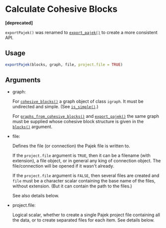 # Calculate Cohesive Blocks

**\[deprecated\]**

`exportPajek()` was renamed to
[`export_pajek()`](https://r.igraph.org/reference/cohesive_blocks.md) to
create a more consistent API.

## Usage

``` r
exportPajek(blocks, graph, file, project.file = TRUE)
```

## Arguments

- graph:

  For
  [`cohesive_blocks()`](https://r.igraph.org/reference/cohesive_blocks.md)
  a graph object of class `igraph`. It must be undirected and simple.
  (See [`is_simple()`](https://r.igraph.org/reference/simplify.md).)

  For
  [`graphs_from_cohesive_blocks()`](https://r.igraph.org/reference/cohesive_blocks.md)
  and
  [`export_pajek()`](https://r.igraph.org/reference/cohesive_blocks.md)
  the same graph must be supplied whose cohesive block structure is
  given in the
  [`blocks()`](https://r.igraph.org/reference/cohesive_blocks.md)
  argument.

- file:

  Defines the file (or connection) the Pajek file is written to.

  If the `project.file` argument is `TRUE`, then it can be a filename
  (with extension), a file object, or in general any king of connection
  object. The file/connection will be opened if it wasn't already.

  If the `project.file` argument is `FALSE`, then several files are
  created and `file` must be a character scalar containing the base name
  of the files, without extension. (But it can contain the path to the
  files.)

  See also details below.

- project.file:

  Logical scalar, whether to create a single Pajek project file
  containing all the data, or to create separated files for each item.
  See details below.

